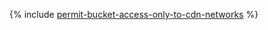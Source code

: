 {% include [permit-bucket-access-only-to-cdn-networks](../../cdn/how-to/permit-bucket-access-only-to-cdn-networks.md) %}
